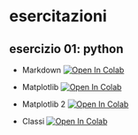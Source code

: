 # esercitazioni

## esercizio 01: python
 - Markdown [![Open In Colab](https://colab.research.google.com/assets/colab-badge.svg)](https://colab.research.google.com/github/valentinabitonte/esercitazioni/blob/main/Esercitazione03/012_Markdown_Colab.ipynb)

 - Matplotlib [![Open In Colab](https://colab.research.google.com/assets/colab-badge.svg)](https://colab.research.google.com/github/valentinabitonte/esercitazioni/blob/main/Esercitazione03/014_Matplotlib.ipynb)
 -  Matplotlib 2 [![Open In Colab](https://colab.research.google.com/assets/colab-badge.svg)](https://colab.research.google.com/github/valentinabitonte/esercitazioni/blob/main/Esercitazione03/015_Matplotlib.ipynb)
 -  Classi [![Open In Colab](https://colab.research.google.com/assets/colab-badge.svg)](https://colab.research.google.com/github/valentinabitonte/esercitazioni/blob/main/Esercitazione03/013_Classi_easy.ipynb)

